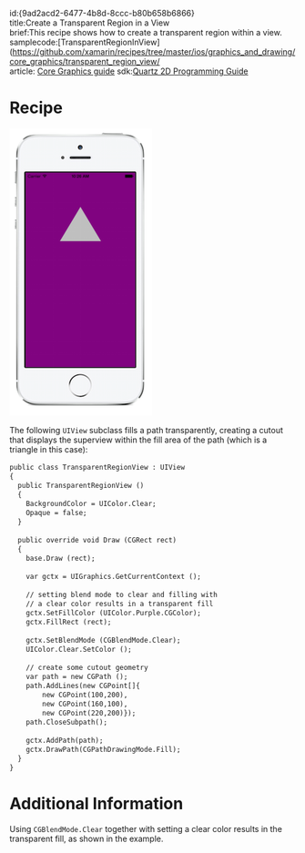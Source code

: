 id:{9ad2acd2-6477-4b8d-8ccc-b80b658b6866}  
title:Create a Transparent Region in a View  
brief:This recipe shows how to create a transparent region within a view.  
samplecode:[TransparentRegionInView](https://github.com/xamarin/recipes/tree/master/ios/graphics_and_drawing/core_graphics/transparent_region_view/  
article: [Core Graphics guide](/guides/ios/application_fundamentals/graphics_animation_ios/core_graphics/)
sdk:[Quartz 2D Programming Guide](https://developer.apple.com/library/ios/#documentation/GraphicsImaging/Conceptual/drawingwithquartz2d/Introduction/Introduction.html)  


# Recipe

[ ![](Images/Core_Graphics.png)](Images/Core_Graphics.png)

The following `UIView` subclass fills a path transparently, creating
  a cutout that displays the superview within the fill area of the
  path (which is a triangle in this case):

```
public class TransparentRegionView : UIView
{
  public TransparentRegionView ()
  {
    BackgroundColor = UIColor.Clear;
    Opaque = false;
  }

  public override void Draw (CGRect rect)
  {
    base.Draw (rect);

    var gctx = UIGraphics.GetCurrentContext ();

    // setting blend mode to clear and filling with
    // a clear color results in a transparent fill
    gctx.SetFillColor (UIColor.Purple.CGColor);
    gctx.FillRect (rect);

    gctx.SetBlendMode (CGBlendMode.Clear);
    UIColor.Clear.SetColor ();

    // create some cutout geometry
	var path = new CGPath ();	
	path.AddLines(new CGPoint[]{
		new CGPoint(100,200),
		new CGPoint(160,100), 
		new CGPoint(220,200)});	
	path.CloseSubpath();

    gctx.AddPath(path);
    gctx.DrawPath(CGPathDrawingMode.Fill);  
  }
}
```


# Additional Information

Using `CGBlendMode.Clear` together with setting a clear
  color results in the transparent fill, as shown in the example.
